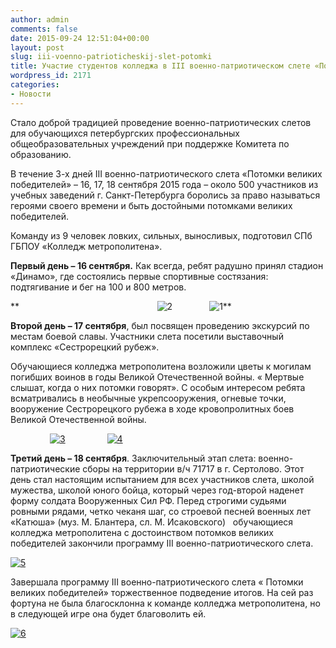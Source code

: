 ```yaml
---
author: admin
comments: false
date: 2015-09-24 12:51:04+00:00
layout: post
slug: iii-voenno-patrioticheskij-slet-potomki
title: Участие студентов колледжа в III военно-патриотическом слете «Потомки великих победителей»
wordpress_id: 2171
categories:
- Новости
---
```


Стало доброй традицией проведение военно-патриотических слетов для обучающихся петербургских профессиональных общеобразовательных учреждений при поддержке Комитета по образованию.

В течение 3-х дней III военно-патриотического слета «Потомки великих победителей» – 16, 17, 18 сентября 2015 года – около 500 участников из учебных заведений г. Санкт-Петербурга боролись за право называться героями своего времени и быть достойными потомками великих победителей.

Команду из 9 человек ловких, сильных, выносливых, подготовил СПб ГБПОУ «Колледж метрополитена».

**Первый день – 16 сентября.** Как всегда, ребят радушно принял стадион «Динамо», где состоялись первые спортивные состязания: подтягивание и бег на 100 и 800 метров.

**                                                        ![2](http://www.cm-spb.ru/cms/wp-content/uploads/2015/09/2.jpg)               ![1](http://www.cm-spb.ru/cms/wp-content/uploads/2015/09/1.jpg)**

**Второй день – 17 сентября**, был посвящен проведению экскурсий по местам боевой славы. Участники слета посетили выставочный комплекс «Сестрорецкий рубеж».

Обучающиеся колледжа метрополитена возложили цветы к могилам погибших воинов в годы Великой Отечественной войны. « Мертвые слышат, когда о них потомки говорят». С особым интересом ребята всматривались в необычные укрепсооружения, огневые точки, вооружение Сестрорецкого рубежа в ходе кровопролитных боев Великой Отечественной войны.    

                [![3](http://www.cm-spb.ru/cms/wp-content/uploads/2015/09/3.png)](http://www.cm-spb.ru/cms/wp-content/uploads/2015/09/3.png)                 [![4](http://www.cm-spb.ru/cms/wp-content/uploads/2015/09/4.png)](http://www.cm-spb.ru/cms/wp-content/uploads/2015/09/4.png)

**Третий день – 18 сентября**. Заключительный этап слета: военно-патриотические сборы на территории в/ч 71717 в г. Сертолово. Этот день стал настоящим испытанием для всех участников слета, школой мужества, школой юного бойца, который через год-второй наденет форму солдата Вооруженных Сил РФ. Перед строгими судьями ровными рядами, четко чеканя шаг, со строевой песней военных лет «Катюша» (муз. М. Блантера, сл. М. Исаковского)   обучающиеся колледжа метрополитена с достоинством потомков великих победителей закончили программу III военно-патриотического слета.

[![5](http://www.cm-spb.ru/cms/wp-content/uploads/2015/09/5.png)](http://www.cm-spb.ru/cms/wp-content/uploads/2015/09/5.png)

Завершала программу III военно-патриотического слета « Потомки великих победителей» торжественное подведение итогов. На сей раз фортуна не была благосклонна к команде колледжа метрополитена, но в следующей игре она будет благоволить ей.

[![6](http://www.cm-spb.ru/cms/wp-content/uploads/2015/09/6.png)](http://www.cm-spb.ru/cms/wp-content/uploads/2015/09/6.png)
